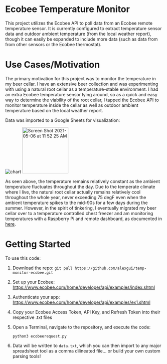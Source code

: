 # Ecobee Temperature Monitor
This project utilizes the Ecobee API to poll data from an Ecobee remote temperature sensor. It is currently configured to extract temperature sensor data and outdoor ambient temperature (from the local weather report), though it can easily be expanded to include more data (such as data from from other sensors or the Ecobee thermostat).

# Use Cases/Motivation
The primary motivation for this project was to monitor the temperature in my beer cellar. I have an extensive beer collection and was experimenting with using a natural root cellar as a temperature-stable environment. I had an extra Ecobee temperature sensor lying around, so as a quick and easy way to determine the viability of the root cellar, I tapped the Ecobee API to monitor temperature inside the cellar as well as outdoor ambient temperature based on the local weather report.

Data was imported to a Google Sheets for visualization:

![chart](https://user-images.githubusercontent.com/10524839/117350412-608f5900-ae61-11eb-83dd-1fe9605e7bf2.png)
<img width="147" alt="Screen Shot 2021-05-06 at 11 52 25 AM" src="https://user-images.githubusercontent.com/10524839/117350587-96344200-ae61-11eb-84bd-4f840af662e2.png">

As seen above, the temperature remains relatively constant as the ambient temperature fluctuates throughout the day. Due to the temperate climate where I live, the natural root cellar actually remains relatively cool throughout the whole year, never exceeding 75 degF even when the ambient temperature spikes to the mid-90s for a few days during the summer. However, in the spirit of tinkering, I eventually migrated my beer cellar over to a temperature controlled chest freezer and am monitoring temperatures with a Raspberry Pi and remote dashboard, as documented in [here](https://github.com/alexgui/temp-humidity-monitor-cloud4rpi).

# Getting Started
To use this code:
1. Download the repo: ```git pull https://github.com/alexgui/temp-monitor-ecobee.git```
2. Set up your Ecobee: https://www.ecobee.com/home/developer/api/examples/index.shtml
3. Authenticate your app: https://www.ecobee.com/home/developer/api/examples/ex1.shtml
4. Copy your Ecobee Access Token, API Key, and Refresh Token into their respective .txt files
5. Open a Terminal, navigate to the repository, and execute the code:
  
    ```python3 ecobeerequest.py```
    
6. Data will be written to ```data.txt```, which you can then import to any major spreadsheet tool as a comma dilineated file... or build your own custom parsing tools!
